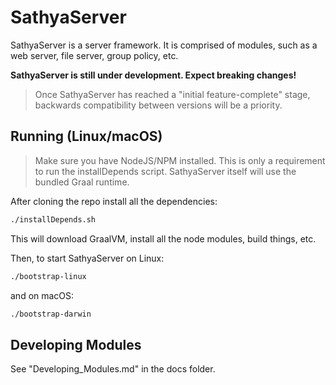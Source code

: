 # SathyaServer
SathyaServer is a server framework. It is comprised of modules, such as a web server, file server, group policy, etc.

**SathyaServer is still under development. Expect breaking changes!** 
> Once SathyaServer has reached a "initial feature-complete" stage, backwards compatibility between versions will be a priority.

## Running (Linux/macOS)
> Make sure you have NodeJS/NPM installed. This is only a requirement to run the installDepends script. SathyaServer itself will use the bundled Graal runtime.

After cloning the repo install all the dependencies:
```bash
./installDepends.sh
```
This will download GraalVM, install all the node modules, build things, etc.

Then, to start SathyaServer on Linux:
```bash
./bootstrap-linux
```
and on macOS:
```bash
./bootstrap-darwin
```

## Developing Modules
See "Developing_Modules.md" in the docs folder.
